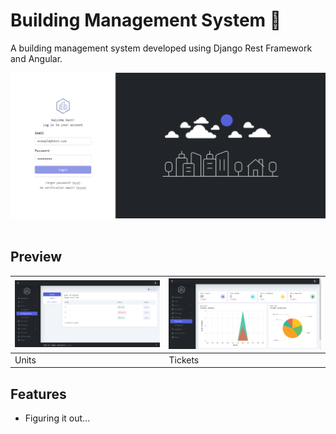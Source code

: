# Building Management System 🏢

A building management system developed using Django Rest Framework and Angular.

<div align="center">
  <img src="https://github.com/syfqpie/building-management/blob/master/screenshots/login.png"
    width="700" />
</div>
<br />

## Preview

| <a target="_blank" href="https://github.com/syfqpie/building-management"><img src="https://github.com/syfqpie/building-management/blob/master/screenshots/units-configuration.png"/></a> | <a target="_blank" href="https://github.com/syfqpie/building-management"><img src="https://github.com/syfqpie/building-management/blob/master/screenshots/tickets-overview.png"/></a> |
| --- | --- |
|  Units | Tickets |

## Features
- Figuring it out...
